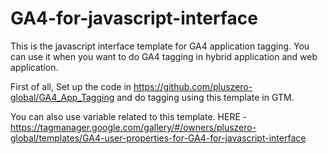 # GA4-for-javascript-interface

This is the javascript interface template for GA4 application tagging.
You can use it when you want to do GA4 tagging in hybrid application and web application.

First of all, Set up the code in https://github.com/pluszero-global/GA4_App_Tagging and do tagging using this template in GTM.

You can also use variable related to this template.
HERE - https://tagmanager.google.com/gallery/#/owners/pluszero-global/templates/GA4-user-properties-for-GA4-for-javascript-interface
